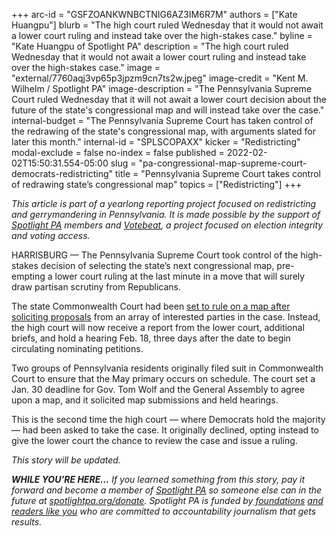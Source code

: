 +++
arc-id = "GSFZOANKWNBCTNIG6AZ3IM6R7M"
authors = ["Kate Huangpu"]
blurb = "The high court ruled Wednesday that it would not await a lower court ruling and instead take over the high-stakes case."
byline = "Kate Huangpu of Spotlight PA"
description = "The high court ruled Wednesday that it would not await a lower court ruling and instead take over the high-stakes case."
image = "external/7760aqj3vp65p3jpzm9cn7ts2w.jpeg"
image-credit = "Kent M. Wilhelm / Spotlight PA"
image-description = "The Pennsylvania Supreme Court ruled Wednesday that it will not await a lower court decision about the future of the state's congressional map and will instead take over the case."
internal-budget = "The Pennsylvania Supreme Court has taken control of the redrawing of the state's congressional map, with arguments slated for later this month."
internal-id = "SPLSCOPAXX"
kicker = "Redistricting"
modal-exclude = false
no-index = false
published = 2022-02-02T15:50:31.554-05:00
slug = "pa-congressional-map-supreme-court-democrats-redistricting"
title = "Pennsylvania Supreme Court takes control of redrawing state’s congressional map"
topics = ["Redistricting"]
+++

<i>This article is part of a yearlong reporting project focused on redistricting and gerrymandering in Pennsylvania. It is made possible by the support of </i><a href="https://www.spotlightpa.org/"><i>Spotlight PA</i></a><i> members and </i><a href="https://votebeat.org/"><i>Votebeat</i></a><i>, a project focused on election integrity and voting access.</i>

HARRISBURG — The Pennsylvania Supreme Court took control of the high-stakes decision of selecting the state’s next congressional map, pre-empting a lower court ruling at the last minute in a move that will surely draw partisan scrutiny from Republicans.

The state Commonwealth Court had been <a href="https://www.spotlightpa.org/news/2022/01/pennsylvania-redistricting-congressional-map-court-hearing-recap/" target="_blank">set to rule on a map after soliciting proposals</a> from an array of interested parties in the case. Instead, the high court will now receive a report from the lower court, additional briefs, and hold a hearing Feb. 18, three days after the date to begin circulating nominating petitions.

Two groups of Pennsylvania residents originally filed suit in Commonwealth Court to ensure that the May primary occurs on schedule. The court set a Jan. 30 deadline for Gov. Tom Wolf and the General Assembly to agree upon a map, and it solicited map submissions and held hearings.

This is the second time the high court — where Democrats hold the majority — had been asked to take the case. It originally declined, opting instead to give the lower court the chance to review the case and issue a ruling. 

<i>This story will be updated.</i>

<script src="https://www.spotlightpa.org/embed.js" async></script><div data-spl-embed-version="1" data-spl-src="https://www.spotlightpa.org/embeds/newsletter/"></div>

<i><b>WHILE YOU’RE HERE...</b></i><i> If you learned something from this story, pay it forward and become a member of </i><a href="https://www.spotlightpa.org/"><i>Spotlight PA</i></a><i> so someone else can in the future at </i><a href="http://spotlightpa.org/donate"><i>spotlightpa.org/donate</i></a><i>. Spotlight PA is funded by</i><a href="https://www.spotlightpa.org/support"><i> foundations</i></a><i> </i><a href="https://www.spotlightpa.org/support"><i>and readers like you</i></a><i> who are committed to accountability journalism that gets results.</i>
